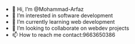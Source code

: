 - 👋 Hi, I’m @Mohammad-Arfaz
- 👀 I’m interested in software development
- 🌱 I’m currently learning web development
- 💞️ I’m looking to collaborate on webdev projects
- 📫 How to reach me contact:9663650386
  

<!---
Mohammad-Arfaz/Mohammad-Arfaz is a ✨ special ✨ repository because its `README.md` (this file) appears on your GitHub profile.
You can click the Preview link to take a look at your changes.
--->
